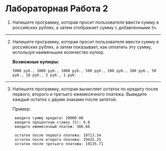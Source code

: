 # Лабораторная Работа 2


1. Напишите программу, которая просит пользователя ввести сумму в российских рублях, а затем отображает сумму с добавленными `5%`.
---

2. Напишите программу, которая просит пользователя ввести сумму в российских рублях, а затем показывает, как оплатить эту сумму, используя наименьшее количество купюр. 

    **Возможные купюры:**

    ```5000 руб., 2000 руб., 1000 руб., 500 руб., 200 руб., 100 руб., 50 руб., 10 руб., 5 руб., 1 руб.```

---

3. Напишите программу, которая вычисляет остаток по кредиту после первого, второго и третьего ежемесячного платежа. Выведите каждый остаток с двумя знаками после запятой.

    Пример:

        введите сумму кредита: 20000.00
        введите процентную ставку (%): 6.0
        введите ежемесячный платеж: 386.66

        остаток после первого платежа: 19713.34
        остаток после второго платежа: 19425.25
        остаток после третьего платежа: 19135.71
